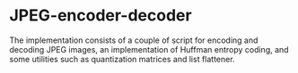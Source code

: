 # JPEG-encoder-decoder
The implementation consists of a couple of script for encoding and decoding JPEG images, an implementation of Huffman entropy coding, and some utilities such as quantization matrices and list flattener.
